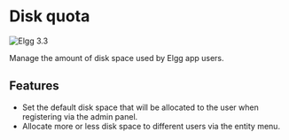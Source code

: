 Disk quota
===================
![Elgg 3.3](https://img.shields.io/badge/Elgg-3.3-green.svg)

Manage the amount of disk space used by Elgg app users.

## Features

* Set the default disk space that will be allocated to the user when registering via the admin panel.
* Allocate more or less disk space to different users via the entity menu.
